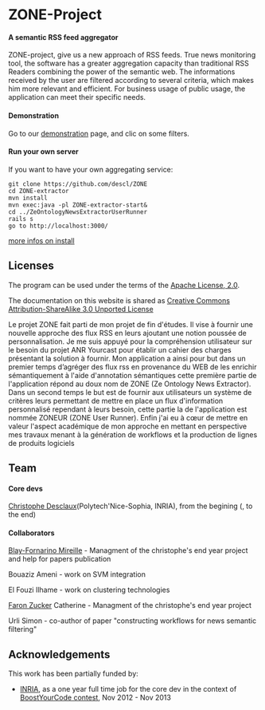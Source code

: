 # ZONE-Project
#### A semantic RSS feed aggregator

ZONE-project, give us a new approach of RSS feeds. True news monitoring tool, the software has a greater aggregation capacity than traditional RSS Readers combining the power of the semantic web.
The informations received by the user are filtered according to several criteria, which makes him more relevant and efficient. For business usage of public usage, the application can meet their specific needs. 

#### Demonstration
Go to our [demonstration](http://demo.zone-project.org) page, and clic on some filters.

#### Run your own server

If you want to have your own aggregating service:

    git clone https://github.com/descl/ZONE
    cd ZONE-extractor
    mvn install
    mvn exec:java -pl ZONE-extractor-start&
    cd ../ZeOntologyNewsExtractorUserRunner
    rails s
    go to http://localhost:3000/

[more infos on install](https://github.com/descl/ZONE/wiki/install)

## Licenses

The program can be used under the terms of the [Apache License, 2.0](http://www.apache.org/licenses/LICENSE-2.0.html).

The documentation on this website is shared as [Creative Commons Attribution-ShareAlike 3.0 Unported License](http://en.wikipedia.org/wiki/Wikipedia:Text_of_Creative_Commons_Attribution-ShareAlike_3.0_Unported_License)


Le projet ZONE fait parti de mon projet de fin d'études. Il vise à fournir une nouvelle approche des flux RSS en leurs ajoutant une notion poussée de personnalisation. 
Je me suis appuyé pour la compréhension utilisateur sur le besoin du projet ANR Yourcast pour établir un cahier des charges présentant la solution à fournir. Mon application a ainsi pour but dans un premier temps d’agréger des flux rss en provenance du WEB de les enrichir sémantiquement à l'aide d'annotation sémantiques cette première partie de l'application répond au doux nom de ZONE (Ze Ontology News Extractor).  Dans un second temps le but est de fournir aux utilisateurs un système de critères leurs permettant de mettre en place un flux d'information personnalisé rependant à leurs besoin, cette partie la de l'application est nommée ZONEUR (ZONE User Runner). Enfin j'ai eu à cœur de mettre en valeur l'aspect  académique de mon approche en mettant en perspective mes travaux menant à la génération de workflows et la production de lignes de produits logiciels


## Team

#### Core devs
[Christophe Desclaux](http://desclaux.me)(Polytech'Nice-Sophia, INRIA), from the begining (, to the end)

#### Collaborators
[Blay-Fornarino Mireille](http://users.polytech.unice.fr/~blay/) - Managment of the christophe's end year project and help for papers publication

Bouaziz Ameni - work on SVM integration

El Fouzi Ilhame - work on clustering technologies

[Faron Zucker](http://www.i3s.unice.fr/~faron/) Catherine - Managment of the christophe's end year project

Urli Simon - co-author of paper "constructing workflows for news semantic filtering"


## Acknowledgements
This work has been partially funded by:
  * [INRIA](http://inria.fr), as a one year full time job for the core dev in the context of [BoostYourCode contest](http://www.inria.fr/actualite/actualites-inria/boost-your-code-2012), Nov 2012 - Nov 2013
